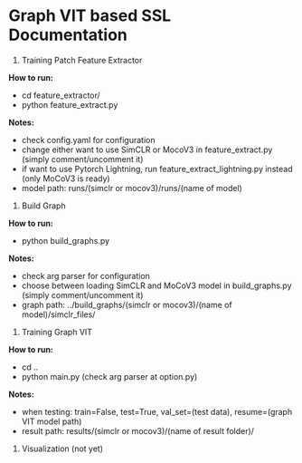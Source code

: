 # Graph VIT based SSL Documentation

1. Training Patch Feature Extractor

**How to run:**

- cd feature_extractor/
- python feature_extract.py

**Notes:**

- check config.yaml for configuration
- change either want to use SimCLR or MocoV3 in feature_extract.py (simply comment/uncomment it)
- if want to use Pytorch Lightning, run feature_extract_lightning.py instead (only MoCoV3 is ready)
- model path: runs/(simclr or mocov3)/runs/(name of model)

1. Build Graph

**How to run:**

- python build_graphs.py

**Notes:**

- check arg parser for configuration
- choose between loading SimCLR and MoCoV3 model in build_graphs.py (simply comment/uncomment it)
- graph path: ../build_graphs/(simclr or mocov3)/(name of model)/simclr_files/

1. Training Graph VIT

**How to run:**

- cd ..
- python main.py (check arg parser at option.py)

**Notes:**

- when testing: train=False, test=True, val_set=(test data), resume=(graph VIT model path)
- result path: results/(simclr or mocov3)/(name of result folder)/
1. Visualization (not yet)

